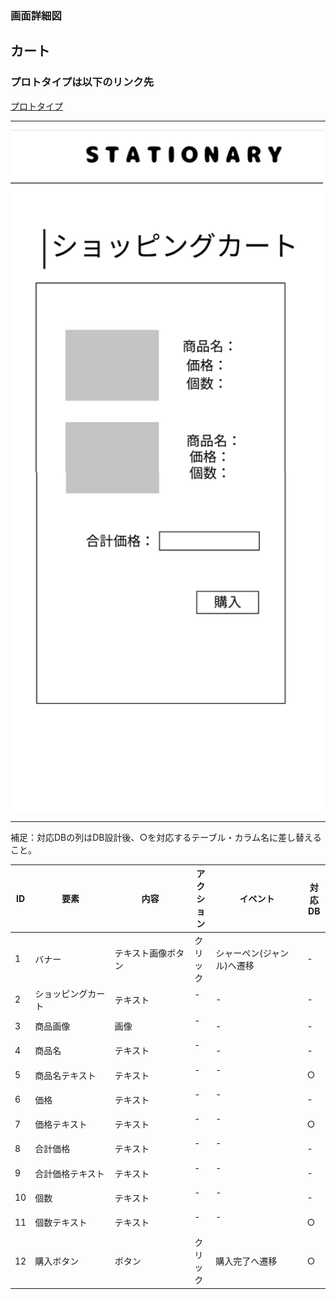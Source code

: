 ### 画面詳細図
## カート
### プロトタイプは以下のリンク先
[プロトタイプ](https://www.figma.com/file/YN8g4ahM3raStzCZMDXhNA/stationary?node-id=1%3A10)
*****
<img src="../img/ショッピングカート.png" width="500">

*****
補足：対応DBの列はDB設計後、○を対応するテーブル・カラム名に差し替えること。

| ID | 要素 | 内容 | アクション | イベント | 対応DB |
|----|------|-----|------------|---------|-------|
|1   |バナー　　　　　　|テキスト画像ボタン|クリック|シャーペン(ジャンル)へ遷移|-|
|2   |ショッピングカート|テキスト　　　　　|-    　|-        　　　　　　　　|-|
|3   |商品画像　　　　　|画像　　　　　　　|-    　|-        　　　　　　　　|-|
|4   |商品名　　　　　　|テキスト　　　　　|-    　|-        　　　　　　　　|-|
|5   |商品名テキスト　　|テキスト　　　　　|-    　|-      　　　　　　　　　|○|
|6   |価格　　　　　　　|テキスト　　　　　|-    　|-      　　　　　　　　　|-|
|7   |価格テキスト　　　|テキスト　　　　　|-    　|-      　　　　　　　　　|○|
|8   |合計価格　　　　　|テキスト　　　　　|-    　|-      　　　　　　　　　|-|
|9   |合計価格テキスト　|テキスト　　　　　|-    　|-      　　　　　　　　　|-|
|10  |個数　　　　　    |テキスト　　　　　|-    　|-      　　　　　　　　　|-|
|11  |個数テキスト　    |テキスト　　　　　|-    　|-      　　　　　　　　　|○|
|12  |購入ボタン　　　　|ボタン　　　　　　|クリック|購入完了へ遷移　　　　　　|○|

